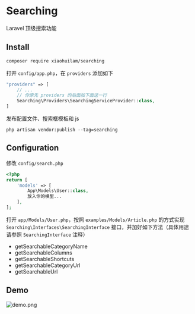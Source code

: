 # Searching

Laravel 顶级搜索功能


## Install

```bash
composer require xiaohuilam/searching
```

打开 `config/app.php`，在 `providers` 添加如下
```php
"providers" => [
    // ...
    // 你原先 providers 的后面加下面这一行
    Searching\Providers\SearchingServiceProvider::class,
]
```

发布配置文件、搜索框模板和 js
```
php artisan vendor:publish --tag=searching
```

## Configuration

修改 `config/search.php`

```php
<?php
return [
    'models' => [
        App\Models\User::class,
        放入你的模型...
    ],
];
```

打开 `app/Models/User.php`，按照 `examples/Models/Article.php` 的方式实现 `Searching\Interfaces\SearchingInterface` 接口，并加好如下方法（具体用途请参照 `SearchingInterface` 注释）

 * getSearchableCategoryName
 * getSearchableColumns
 * getSearchableShortcuts
 * getSearchableCategoryUrl
 * getSearchableUrl

## Demo

![demo.png](https://i.loli.net/2018/12/15/5c14e92b743c4.png)
